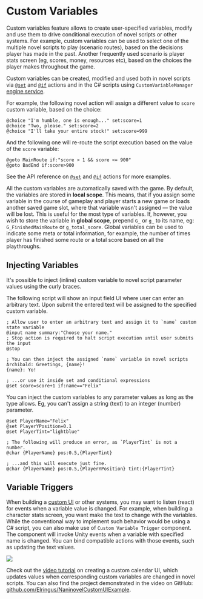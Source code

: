 # Custom Variables

Custom variables feature allows to create user-specified variables, modify and use them to drive conditional execution of novel scripts or other systems. For example, custom variables can be used to select one of the multiple novel scripts to play (scenario routes), based on the decisions player has made in the past. Another frequently used scenario is player stats screen (eg, scores, money, resources etc), based on the choices the player makes throughout the game.

Custom variables can be created, modified and used both in novel scripts via [`@set`](/api/#set) and [`@if`](/api/#if) actions and in the C# scripts using `CustomVariableManager` [engine service](/guide/engine-services.md).

For example, the following novel action will assign a different value to `score` custom variable, based on the choice:

```
@choice "I'm humble, one is enough..." set:score=1
@choice "Two, please." set:score=2
@choice "I'll take your entire stock!" set:score=999
```

And the following one will re-route the script execution based on the value of the `score` variable:

```
@goto MainRoute if:"score > 1 && score <= 900"
@goto BadEnd if:score>900
```

See the API reference on [`@set`](/api/#set) and [`@if`](/api/#if) actions for more examples.

All the custom variables are automatically saved with the game. By default, the variables are stored in **local scope**. This means, that if you assign some variable in the course of gameplay and player starts a new game or loads another saved game slot, where that variable wasn't assigned — the value will be lost. This is useful for the most type of variables. If, however, you wish to store the variable in **global scope**, prepend `G_` or `g_` to its name, eg: `G_FinishedMainRoute` or `g_total_score`. Global variables can be used to indicate some meta or total information, for example, the number of times player has finished some route or a total score based on all the playthroughs.

## Injecting Variables

It's possible to inject (inline) custom variable to novel script parameter values using the curly braces.

The following script will show an input field UI where user can enter an arbitrary text. Upon submit the entered text will be assigned to the specified custom variable.

```
; Allow user to enter an arbitrary text and assign it to `name` custom state variable
@input name summary:"Choose your name."
; Stop action is required to halt script execution until user submits the input
@stop

; You can then inject the assigned `name` variable in novel scripts
Archibald: Greetings, {name}!
{name}: Yo!

; ...or use it inside set and conditional expressions
@set score=score+1 if:name=="Felix"
```

You can inject the custom variables to any parameter values as long as the type allows. Eg, you can't assign a string (text) to an integer (number) parameter.

```
@set PlayerName="Felix"
@set PlayerYPosition=0.1
@set PlayerTint="lightblue"

; The following will produce an error, as `PlayerTint` is not a number.
@char {PlayerName} pos:0.5,{PlayerTint} 

; ...and this will execute just fine.
@char {PlayerName} pos:0.5,{PlayerYPosition} tint:{PlayerTint}
```

## Variable Triggers

When building a [custom UI](/guide/ui-customization.md) or other systems, you may want to listen (react) for events when a variable value is changed. For example, when building a character stats screen, you want make the text to change with the variables. While the conventional way to implement such behavior would be using a C# script, you can also make use of `Custom Variable Trigger` component. The component will invoke Unity events when a variable with specified name is changed. You can bind compatible actions with those events, such as updating the text values.

![](https://i.gyazo.com/22eddd109e76d4e63c461e9d75b20ceb.png
)

Check out the [video tutorial](https://www.youtube.com/watch?v=jto4Ld-iP7M) on creating a custom calendar UI, which updates values when corresponding custom variables are changed in novel scripts. You can also find the project demonstrated in the video on GitHub: [github.com/Elringus/NaninovelCustomUIExample](https://github.com/Elringus/NaninovelCustomUIExample).